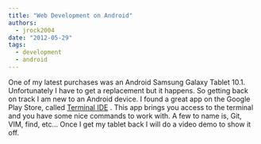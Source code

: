 ```yaml
---
title: "Web Development on Android"
authors:
  - jrock2004
date: "2012-05-29"
tags:
  - development
  - android
---
```


One of my latest purchases was an Android Samsung Galaxy Tablet 10.1. Unfortunately I have to get a replacement but it happens. So getting back on track I am new to an Android device. I found a great app on the Google Play Store, called [Terminal IDE](https://play.google.com/store/apps/details?id=com.spartacusrex.spartacuside&feature=search_result) . This app brings you access to the terminal and you have some nice commands to work with. A few to name is, Git, VIM, find, etc… Once I get my tablet back I will do a video demo to show it off.
